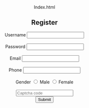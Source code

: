 
Index.html
<!DOCTYPE html>
<html lang="en">
<head>
<meta name="viewport" 
content="width=device-width, initial-scale=1.0">
<link rel="stylesheet" 
href="style.css">
<script src="register.js"></script>
</head>

<body align ="center", onload="generate()">
<div class="box">
<h2>Register</h2>
<label>Username</label>
<input type="text" id="name" name="name">
<br><br>
<label>Password</label>
<input type="password" id="password" name="Password">
<br><br>
<label>Email</label>
<input type="email" id="email" name="email">
<br><br>
<label>Phone</label>
<input type="number" id="phone" name="number">
<br><br>
<div class="gender">
<label>Gender</label>
<input type="radio" id="male" name="gender" value="male">
<label>Male</label>
<input type="radio" id="female" name="gender" value="female">
<label>Female</label>
<br><br>
</div> 
<div id="user-input" class="inline">
<input type="text" 
id="submit" 
placeholder="Captcha code" />
</div>

<div class="inline" onclick="generate()">
<i class="fas fa-sync"></i>
</div>

<div id="image" 
class="inline" 
selectable="False">
</div>
<input type="submit" 
id="btn" 
onclick="printmsg()" />

<p id="key"></p>
</div>
</body>
</html>

